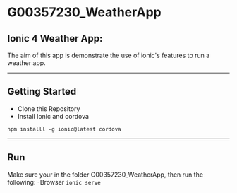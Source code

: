 # G00357230_WeatherApp

## Ionic 4 Weather App: 
The aim of this app is demonstrate the use of ionic's features to run a weather app.
************************************************************************************

## Getting Started
- Clone this Repository
- Install Ionic and cordova

`npm installl -g ionic@latest cordova`

************************************************************************************

## Run
Make sure your in the folder G00357230_WeatherApp, then run the following:
-Browser
`ionic serve`
